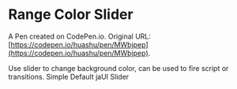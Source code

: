 # Range Color Slider

A Pen created on CodePen.io. Original URL: [https://codepen.io/huashu/pen/MWbjpep](https://codepen.io/huashu/pen/MWbjpep).

Use slider to change background color, can be used to fire script or transitions. Simple Default jaUI Slider
